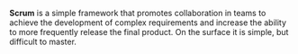 **Scrum** is a simple framework that promotes collaboration in teams to achieve the development of complex requirements and increase the ability to more frequently release the final product. On the surface it is simple, but difficult to master.